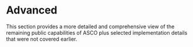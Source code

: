 # Advanced

This section provides a more detailed and comprehensive view of the remaining public capabilities of ASCO plus selected implementation details that were not covered earlier.
